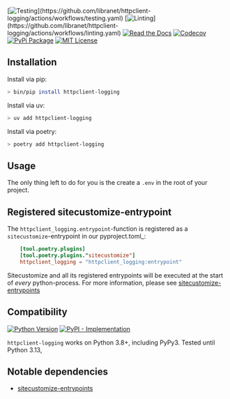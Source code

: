 [![Testing](https://img.shields.io/github/actions/workflow/status/libranet/httpclient-logging/testing.yaml?branch=main&longCache=true&style=flat-square&label=tests&logo=GitHub%20Actions&logoColor=fff")](https://github.com/libranet/httpclient-logging/actions/workflows/testing.yaml)
[![Linting](https://img.shields.io/github/actions/workflow/status/libranet/httpclient-logging/linting.yaml?branch=main&longCache=true&style=flat-square&label=linting&logo=GitHub%20Actions&logoColor=fff")](https://github.com/libranet/httpclient-logging/actions/workflows/linting.yaml)
[![Read the Docs](https://readthedocs.org/projects/httpclient-logging/badge/?version=latest)](https://httpclient-logging.readthedocs.io/en/latest/)
[![Codecov](https://codecov.io/gh/libranet/httpclient-logging/branch/main/graph/badge.svg?token=LYGLIDTNVX)](https://codecov.io/gh/libranet/httpclient-logging)
[![PyPi Package](https://img.shields.io/pypi/v/httpclient-logging?color=%2334D058&label=pypi%20package)](https://pypi.org/project/httpclient-logging/)
[![MIT License](https://img.shields.io/badge/license-MIT-blue.svg)](https://github.com/libranet/httpclient-logging/blob/main/docs/license.md)


## Installation



Install via pip:

```bash
> bin/pip install httpclient-logging
```

Install via uv:

```bash
> uv add httpclient-logging
```

Install via poetry:

```bash
> poetry add httpclient-logging
```


## Usage

The only thing left to do for you is the create a ``.env`` in the root of your project.


## Registered sitecustomize-entrypoint

The ``httpclient_logging.entrypoint``-function is registered as a ``sitecustomize``-entrypoint in our pyproject.toml_:

``` toml
    [tool.poetry.plugins]
    [tool.poetry.plugins."sitecustomize"]
    httpclient_logging = "httpclient_logging:entrypoint"
```

Sitecustomize and all its registered entrypoints will be executed at the start of *every* python-process.
For more information, please see [sitecustomize-entrypoints](http://pypi.python.org/pypi/sitecustomize-entrypoints)


## Compatibility

 [![Python Version](https://img.shields.io/pypi/pyversions/httpclient-logging?:alt:PyPI-PythonVersion)](https://pypi.org/project/httpclient-logging/)
 [![PyPI - Implementation](https://img.shields.io/pypi/implementation/httpclient-logging?:alt:PyPI-Implementation)](https://pypi.org/project/httpclient-logging/)

``httpclient-logging``  works on Python 3.8+, including PyPy3. Tested until Python 3.13,


## Notable dependencies

- [sitecustomize-entrypoints](http://pypi.python.org/pypi/sitecustomize-entrypoints)
